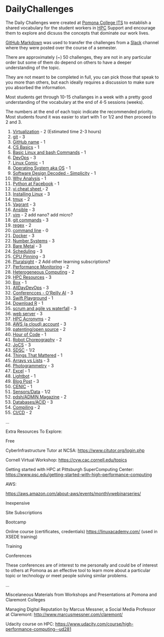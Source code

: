 # DailyChallenges

The Daily Challenges were created at [Pomona College ITS](https://www.pomona.edu/administration/its) to establish a shared vocabulary for the student workers in [HPC](http://hpc.pomona.edu/) Support
and encourage them to explore and dicsuss the concepts that dominate our work lives.

[GitHub Markdown](https://github.com/adam-p/markdown-here/wiki/Markdown-Cheatsheet) was used to transfer the challenges from a [Slack](https://slack.com/help/articles/115004071768-What-is-Slack-) channel where they were posted over the course of a semester.

There are  approximately (~) 50 challenges, they are not in any particular order but some of them do depend on others to have a deeper understanding of the topic.

They are not meant to be completed in full, you can pick those that speak to you more than others, but each ideally requires a discussion
to make sure you absorbed the information.

Most students get through 10-15 challanges in a week with a pretty good understanding of the vocabulary at the end of 4-5 sessions (weeks).

The numbers at the end of each topic indicate the recommended priority. Most students found it was easier to start with 1 or 1/2 and then proceed to 2 and 3.

1. [Virtualization](https://github.com/Pomona-ITS/DailyChallenges/blob/main/Virtualization.md) - 2 (Estimated time 2-3 hours)
2. [git](https://github.com/Pomona-ITS/DailyChallenges/blob/main/git.md) - 3
3. [GitHub name](https://github.com/Pomona-ITS/DailyChallenges/blob/main/GitHubUsername.md) - 1
4. [CS Basics](https://github.com/Pomona-ITS/DailyChallenges/blob/main/CSBasics.md) - 1
5. [Basic Linux and bash Commands](https://github.com/Pomona-ITS/DailyChallenges/blob/main/BasicLinuxandBashCommands.md) - 1
6. [DevOps](https://github.com/Pomona-ITS/DailyChallenges/blob/main/DevOps.md) - 3
7. [Linux Comic](https://github.com/Pomona-ITS/DailyChallenges/blob/main/LinuxComic.md) - 1
8. [Operating System aka OS](https://github.com/Pomona-ITS/DailyChallenges/blob/main/OperatingSystem.md) - 1
9. [Software Design Decoded - Simplicity](https://github.com/Pomona-ITS/DailyChallenges/blob/main/SoftwareDesignDecoded.md) -  1
10. [Why Analysis](https://github.com/Pomona-ITS/DailyChallenges/blob/main/WhyAnalysis.md) - 1
11. [Python at Facebook](https://github.com/Pomona-ITS/DailyChallenges/blob/main/PythonAtFacebook.md) - 1
12. [vi cheat sheet ](https://github.com/Pomona-ITS/DailyChallenges/blob/main/viCheatSheet.md) - 2
13. [Installing Linux](https://github.com/Pomona-ITS/DailyChallenges/blob/main/InstallingLinux.md) - 3
14. [tmux](https://github.com/Pomona-ITS/DailyChallenges/blob/main/tmux.md) - 2
15. [Vagrant](https://github.com/Pomona-ITS/DailyChallenges/blob/main/Vagrant.md) - 3
16. [Ansible](https://github.com/Pomona-ITS/DailyChallenges/blob/main/Ansible.md) - 3
17. [vim](https://github.com/Pomona-ITS/DailyChallenges/blob/main/vim.md) - 2 add nano? add micro?
18. [git commands](https://github.com/Pomona-ITS/DailyChallenges/blob/main/gitCommands.md) - 3
19. [regex](https://github.com/Pomona-ITS/DailyChallenges/blob/main/regex.md) - 2
20. [command line](https://github.com/Pomona-ITS/DailyChallenges/blob/main/CommandLine.md) - 0
21. [Docker](https://github.com/Pomona-ITS/DailyChallenges/blob/main/Docker.md) - 3
22. [Number Systems](https://github.com/Pomona-ITS/DailyChallenges/blob/main/HexadecimalvsBinaryvsDecimal.md) - 3
23. [Bare Metal](https://github.com/Pomona-ITS/DailyChallenges/blob/main/BareMetal.md) - 3
24. [Scheduling](https://github.com/Pomona-ITS/DailyChallenges/blob/main/Scheduling.md) - 3
25. [CPU Pinning](https://github.com/Pomona-ITS/DailyChallenges/blob/main/CPUPinning.md) - 3
26. [Pluralsight](https://github.com/Pomona-ITS/DailyChallenges/blob/main/Pluralsight.md) - 2 Add other learning subscriptions?
27. [Performance Monitoring](https://github.com/Pomona-ITS/DailyChallenges/blob/main/PerformanceMonitoring.md) - 2
28. [Heterogeneous Computing](https://github.com/Pomona-ITS/DailyChallenges/blob/main/HeterogeneousComputing.md) - 2
29. [HPC Resources](https://github.com/Pomona-ITS/DailyChallenges/blob/main/HPCResources.md) - 3
30. [Box](https://github.com/Pomona-ITS/DailyChallenges/blob/main/Box.md) - 1
31. [AllDayDevOps](https://github.com/Pomona-ITS/DailyChallenges/blob/main/AllDayDevOps.md) - 3
32. [Conferencces - O'Reilly AI](https://github.com/Pomona-ITS/DailyChallenges/blob/main/OReillyAIConference.md) - 3
33. [Swift Playground](https://github.com/Pomona-ITS/DailyChallenges/blob/main/SwiftPlayground.md) - 1
34. [Download R](https://github.com/Pomona-ITS/DailyChallenges/blob/main/DownloadR.md) - 1
35. [scrum and agile vs waterfall](https://github.com/Pomona-ITS/DailyChallenges/blob/main/ScrumAgileWaterfall.md) - 3
36. [web server](https://github.com/Pomona-ITS/DailyChallenges/blob/main/WebServer.md) - 3
37. [HPC Acronyms](https://github.com/Pomona-ITS/DailyChallenges/blob/main/HPCAcronyms.md) - 2
38. [AWS (a cloud) account](https://github.com/Pomona-ITS/DailyChallenges/blob/main/Cloud.md) - 3
39. [patenting/open source](https://github.com/Pomona-ITS/DailyChallenges/blob/main/PatentingOpenSource.md) - 2
40. [Hour of Code](https://github.com/Pomona-ITS/DailyChallenges/blob/main/HourOfCode.md) - 1
41. [Robot Choreography]() - 2
42. [JoCS]() - 3
43. [SDSC]() - 1/2
44. [Things That Mattered]() - 1
45. [Arrays vs Lists]() - 3
46. [Photogrammetry]() - 3
47. [Excel]() - 1
48. [Lightbot]() - 1
49. [Blog Post]() - 3
50. [CENIC]() - 1
51. [Sensors/Data]() - 1/2
52. [pdsh/ADMIN Magazine]() - 2
53. [Databases/ACID]() - 3
54. [Compiling]() - 2
55. [CI/CD](https://github.com/Pomona-ITS/DailyChallenges/blob/main/CICD.md) - 2

...

Extra Resources To Explore:

Free

CyberInfrastructure Tutor at NCSA: https://www.citutor.org/login.php

Cornell Virtual Workshop: https://cvw.cac.cornell.edu/topics

Getting started with HPC at Pittsburgh SuperComputing Center: https://www.psc.edu/getting-started-with-high-performance-computing

AWS:

https://aws.amazon.com/about-aws/events/monthlywebinarseries/

Inexpensive

Site Subscriptions

Bootcamp

Online course (certificates, credentials)
https://linuxacademy.com/ (used in XSEDE training)

Training

Conferences

These conferences are of interest to me personally and could be of interest to others at Pomona as an effective 
tool to learn more about a particular topic or technology or meet people solving similar problems.

...

Miscelaneous Materials from Workshops and Presentations at Pomona and Claremont Colleges

Managing Digital Reputation by Marcus Messner, a Social Media Professor at Claremont: http://www.marcusmessner.com/claremont/

Udacity course on HPC: https://www.udacity.com/course/high-performance-computing--ud281
